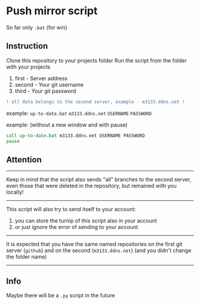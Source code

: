 # Push mirror script
So far only `.bat` (for win)

## Instruction
Сlone this repository to your projects folder
Run the script from the folder with your projects 
1) first - Server address
2) second - Your git username 
3) third - Your git password
```diff
! all data belongs to the second server, example - m3133.ddns.net !
```
example: `up-to-date.bat` `m3133.ddns.net` `USERNAME` `PASSWORD`


example: (without a new window and with pause) 
```cmd
call up-to-date.bat m3133.ddns.net USERNAME PASSWORD
pause
```

## Attention
---
Keep in mind that the script also sends "all" branches to the second server, even those that were deleted in the repository, but remained with you locally!

---
This script will also try to send itself to your account: 
1) you can store the turnip of this script also in your account
2) or just ignore the error of sending to your account

---
It is expected that you have the same named repositories on the first git server (`github`) and on the second (`m3133.ddns.net`) (and you didn't change the folder name)

---

## Info
Maybe there will be a `.py` script in the future
